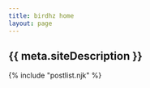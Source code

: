```yaml
---
title: birdhz home
layout: page
---
```

## {{ meta.siteDescription }}

{% include "postlist.njk" %}
